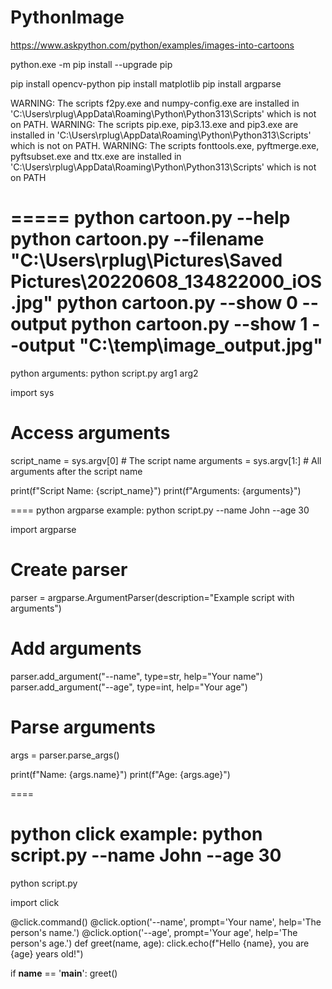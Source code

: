 # PythonImage

https://www.askpython.com/python/examples/images-into-cartoons

python.exe -m pip install --upgrade pip

pip install opencv-python
pip install matplotlib
pip install argparse


  WARNING: The scripts f2py.exe and numpy-config.exe are installed in 'C:\Users\rplug\AppData\Roaming\Python\Python313\Scripts' which is not on PATH.
  WARNING: The scripts pip.exe, pip3.13.exe and pip3.exe are installed in 'C:\Users\rplug\AppData\Roaming\Python\Python313\Scripts' which is not on PATH.
  WARNING: The scripts fonttools.exe, pyftmerge.exe, pyftsubset.exe and ttx.exe are installed in 'C:\Users\rplug\AppData\Roaming\Python\Python313\Scripts' which is not on PATH

=====
python cartoon.py --help
python cartoon.py --filename "C:\Users\rplug\Pictures\Saved Pictures\20220608_134822000_iOS.jpg"
python cartoon.py --show 0 --output
python cartoon.py --show 1 --output "C:\temp\image_output.jpg"
=====
python arguments: python script.py arg1 arg2

import sys

# Access arguments
script_name = sys.argv[0]  # The script name
arguments = sys.argv[1:]   # All arguments after the script name

print(f"Script Name: {script_name}")
print(f"Arguments: {arguments}")

====
python argparse example: python script.py --name John --age 30

import argparse

# Create parser
parser = argparse.ArgumentParser(description="Example script with arguments")

# Add arguments
parser.add_argument("--name", type=str, help="Your name")
parser.add_argument("--age", type=int, help="Your age")

# Parse arguments
args = parser.parse_args()

print(f"Name: {args.name}")
print(f"Age: {args.age}")

====
# python click example: python script.py --name John --age 30
python script.py

import click

@click.command()
@click.option('--name', prompt='Your name', help='The person\'s name.')
@click.option('--age', prompt='Your age', help='The person\'s age.')
def greet(name, age):
    click.echo(f"Hello {name}, you are {age} years old!")

if __name__ == '__main__':
    greet()
